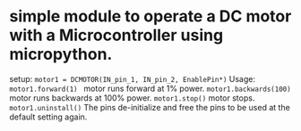 # simple module to operate a DC motor with a Microcontroller using micropython. 

setup: 
`motor1 = DCMOTOR(IN_pin_1, IN_pin_2, EnablePin*)`
Usage: 
`motor1.forward(1) `
motor runs forward at 1% power. 
`motor1.backwards(100)`
motor runs backwards at 100% power.
`motor1.stop()`
motor stops. 
`motor1.uninstall()`
The pins de-initialize and free the pins to be used at the default setting again. 

